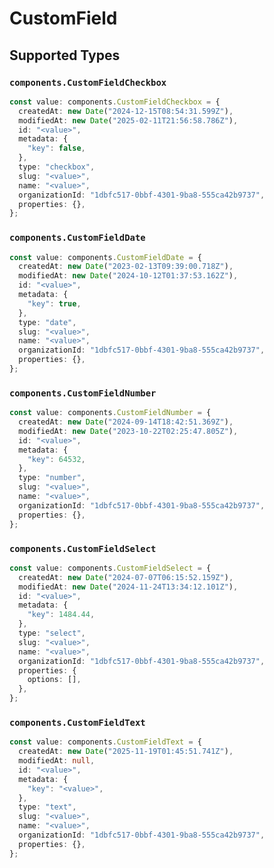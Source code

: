 # CustomField


## Supported Types

### `components.CustomFieldCheckbox`

```typescript
const value: components.CustomFieldCheckbox = {
  createdAt: new Date("2024-12-15T08:54:31.599Z"),
  modifiedAt: new Date("2025-02-11T21:56:58.786Z"),
  id: "<value>",
  metadata: {
    "key": false,
  },
  type: "checkbox",
  slug: "<value>",
  name: "<value>",
  organizationId: "1dbfc517-0bbf-4301-9ba8-555ca42b9737",
  properties: {},
};
```

### `components.CustomFieldDate`

```typescript
const value: components.CustomFieldDate = {
  createdAt: new Date("2023-02-13T09:39:00.718Z"),
  modifiedAt: new Date("2024-10-12T01:37:53.162Z"),
  id: "<value>",
  metadata: {
    "key": true,
  },
  type: "date",
  slug: "<value>",
  name: "<value>",
  organizationId: "1dbfc517-0bbf-4301-9ba8-555ca42b9737",
  properties: {},
};
```

### `components.CustomFieldNumber`

```typescript
const value: components.CustomFieldNumber = {
  createdAt: new Date("2024-09-14T18:42:51.369Z"),
  modifiedAt: new Date("2023-10-22T02:25:47.805Z"),
  id: "<value>",
  metadata: {
    "key": 64532,
  },
  type: "number",
  slug: "<value>",
  name: "<value>",
  organizationId: "1dbfc517-0bbf-4301-9ba8-555ca42b9737",
  properties: {},
};
```

### `components.CustomFieldSelect`

```typescript
const value: components.CustomFieldSelect = {
  createdAt: new Date("2024-07-07T06:15:52.159Z"),
  modifiedAt: new Date("2024-11-24T13:34:12.101Z"),
  id: "<value>",
  metadata: {
    "key": 1484.44,
  },
  type: "select",
  slug: "<value>",
  name: "<value>",
  organizationId: "1dbfc517-0bbf-4301-9ba8-555ca42b9737",
  properties: {
    options: [],
  },
};
```

### `components.CustomFieldText`

```typescript
const value: components.CustomFieldText = {
  createdAt: new Date("2025-11-19T01:45:51.741Z"),
  modifiedAt: null,
  id: "<value>",
  metadata: {
    "key": "<value>",
  },
  type: "text",
  slug: "<value>",
  name: "<value>",
  organizationId: "1dbfc517-0bbf-4301-9ba8-555ca42b9737",
  properties: {},
};
```

